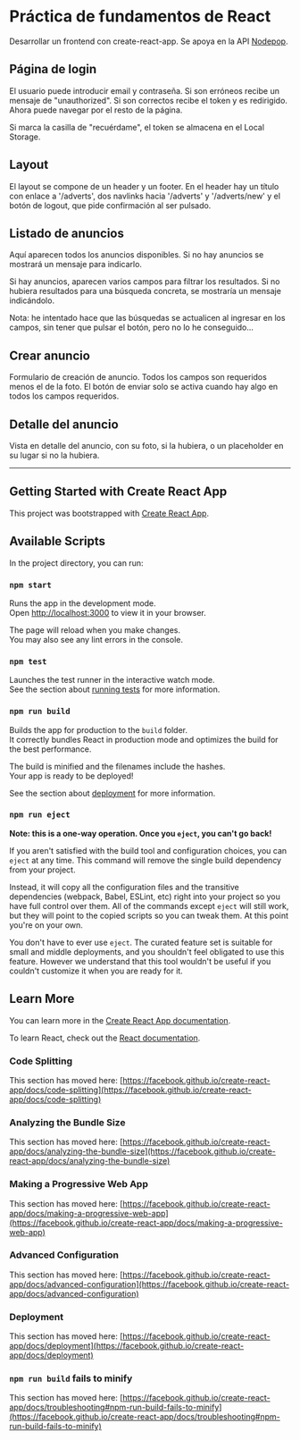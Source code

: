 # Práctica de fundamentos de React

Desarrollar un frontend con create-react-app. Se apoya en la API [Nodepop](https://github.com/davidjj76/nodepop-api).

## Página de login

El usuario puede introducir email y contraseña. Si son erróneos recibe un mensaje de "unauthorized". Si son correctos recibe el token y es redirigido. Ahora puede navegar por el resto de la página.

Si marca la casilla de "recuérdame", el token se almacena en el Local Storage.

## Layout

El layout se compone de un header y un footer. En el header hay un título con enlace a '/adverts', dos navlinks hacia '/adverts' y '/adverts/new' y el botón de logout, que pide confirmación al ser pulsado.

## Listado de anuncios

Aquí aparecen todos los anuncios disponibles. Si no hay anuncios se mostrará un mensaje para indicarlo.

Si hay anuncios, aparecen varios campos para filtrar los resultados. Si no hubiera resultados para una búsqueda concreta, se mostraría un mensaje indicándolo.

Nota: he intentado hace que las búsquedas se actualicen al ingresar en los campos, sin tener que pulsar el botón, pero no lo he conseguido...

## Crear anuncio

Formulario de creación de anuncio. Todos los campos son requeridos menos el de la foto. El botón de enviar solo se activa cuando hay algo en todos los campos requeridos.

## Detalle del anuncio

Vista en detalle del anuncio, con su foto, si la hubiera, o un placeholder en su lugar si no la hubiera.

---

## Getting Started with Create React App

This project was bootstrapped with [Create React App](https://github.com/facebook/create-react-app).

## Available Scripts

In the project directory, you can run:

### `npm start`

Runs the app in the development mode.\
Open [http://localhost:3000](http://localhost:3000) to view it in your browser.

The page will reload when you make changes.\
You may also see any lint errors in the console.

### `npm test`

Launches the test runner in the interactive watch mode.\
See the section about [running tests](https://facebook.github.io/create-react-app/docs/running-tests) for more information.

### `npm run build`

Builds the app for production to the `build` folder.\
It correctly bundles React in production mode and optimizes the build for the best performance.

The build is minified and the filenames include the hashes.\
Your app is ready to be deployed!

See the section about [deployment](https://facebook.github.io/create-react-app/docs/deployment) for more information.

### `npm run eject`

**Note: this is a one-way operation. Once you `eject`, you can't go back!**

If you aren't satisfied with the build tool and configuration choices, you can `eject` at any time. This command will remove the single build dependency from your project.

Instead, it will copy all the configuration files and the transitive dependencies (webpack, Babel, ESLint, etc) right into your project so you have full control over them. All of the commands except `eject` will still work, but they will point to the copied scripts so you can tweak them. At this point you're on your own.

You don't have to ever use `eject`. The curated feature set is suitable for small and middle deployments, and you shouldn't feel obligated to use this feature. However we understand that this tool wouldn't be useful if you couldn't customize it when you are ready for it.

## Learn More

You can learn more in the [Create React App documentation](https://facebook.github.io/create-react-app/docs/getting-started).

To learn React, check out the [React documentation](https://reactjs.org/).

### Code Splitting

This section has moved here: [https://facebook.github.io/create-react-app/docs/code-splitting](https://facebook.github.io/create-react-app/docs/code-splitting)

### Analyzing the Bundle Size

This section has moved here: [https://facebook.github.io/create-react-app/docs/analyzing-the-bundle-size](https://facebook.github.io/create-react-app/docs/analyzing-the-bundle-size)

### Making a Progressive Web App

This section has moved here: [https://facebook.github.io/create-react-app/docs/making-a-progressive-web-app](https://facebook.github.io/create-react-app/docs/making-a-progressive-web-app)

### Advanced Configuration

This section has moved here: [https://facebook.github.io/create-react-app/docs/advanced-configuration](https://facebook.github.io/create-react-app/docs/advanced-configuration)

### Deployment

This section has moved here: [https://facebook.github.io/create-react-app/docs/deployment](https://facebook.github.io/create-react-app/docs/deployment)

### `npm run build` fails to minify

This section has moved here: [https://facebook.github.io/create-react-app/docs/troubleshooting#npm-run-build-fails-to-minify](https://facebook.github.io/create-react-app/docs/troubleshooting#npm-run-build-fails-to-minify)
